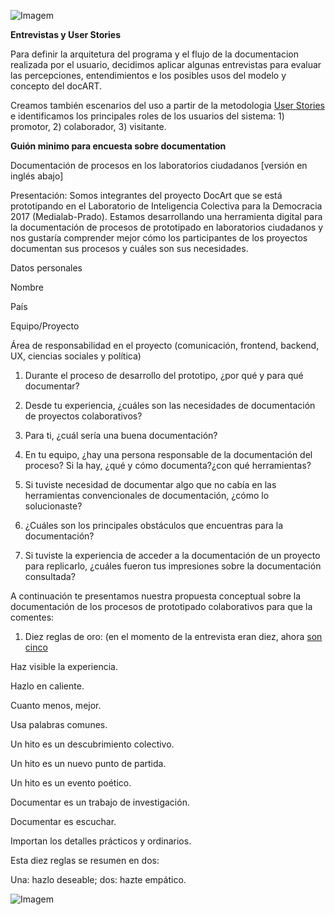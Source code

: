 
![Imagem](https://github.com/docART/documentacion/blob/recipe/prototyping/grafemas/IMG_20171109_134216.jpg)

**Entrevistas y User Stories** 

Para definir la arquitetura del programa y el flujo de la documentacion realizada por el usuario, decidimos aplicar algunas entrevistas para evaluar las percepciones, entendimientos e los posibles usos del modelo y concepto del docART.

Creamos también escenarios del uso a partir de la metodologia [User Stories](https://en.wikipedia.org/wiki/User_story) e identificamos los principales roles de los usuarios del sistema: 1) promotor, 2) colaborador, 3) visitante.


**Guión minimo para encuesta sobre documentation**
    
Documentación de procesos en los laboratorios ciudadanos
[versión en inglés abajo]
    
Presentación: Somos integrantes del proyecto DocArt que se está prototipando en el  Laboratorio de Inteligencia Colectiva para la Democracia 2017 (Medialab-Prado). Estamos desarrollando una herramienta digital para la documentación de procesos de prototipado en laboratorios ciudadanos y nos gustaría comprender mejor cómo los participantes de los proyectos documentan sus procesos y cuáles son sus necesidades.

Datos personales    

Nombre

País

Equipo/Proyecto

Área de responsabilidad en el proyecto (comunicación, frontend, backend, UX, ciencias sociales y política)

1. Durante el proceso de desarrollo del prototipo, ¿por qué y para qué documentar? 

2. Desde tu experiencia, ¿cuáles son las necesidades de documentación de proyectos colaborativos?

3. Para ti, ¿cuál sería una buena documentación?

4. En tu equipo, ¿hay una persona responsable de la documentación del proceso? Si la hay, ¿qué y cómo documenta?¿con qué herramientas?

5. Si tuviste necesidad de documentar algo que no cabía en las herramientas convencionales de documentación, ¿cómo lo solucionaste?

6. ¿Cuáles son los principales obstáculos que encuentras para la documentación?

7. Si tuviste la experiencia de acceder a la documentación de un proyecto para replicarlo, ¿cuáles fueron tus impresiones sobre la documentación consultada? 

A continuación te presentamos nuestra propuesta conceptual sobre la documentación de los procesos de prototipado colaborativos para que la comentes:


1) Diez reglas de oro: (en el momento de la entrevista eran diez, ahora [son cinco](https://github.com/docART/documentacion/blob/recipe/prototyping/03_reglas_de_oro.md) 

Haz visible la experiencia.

Hazlo en caliente.

Cuanto menos, mejor. 

Usa palabras comunes. 

Un hito es un descubrimiento colectivo.

Un hito es un nuevo punto de partida.

Un hito es un evento poético. 

Documentar es un trabajo de investigación.

Documentar es escuchar.

Importan los detalles prácticos y ordinarios.

Esta diez reglas se resumen en dos:

Una: hazlo deseable; dos: hazte empático.


![Imagem](https://github.com/docART/documentacion/blob/recipe/prototyping/grafemas/IMG_20171109_133954.jpg)
